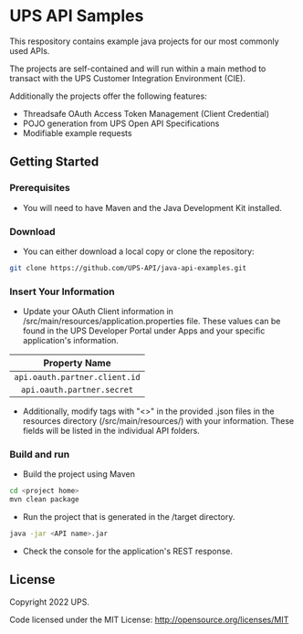 # UPS API Samples
This respository contains example java projects for our most commonly used APIs. 

The projects are self-contained and will run within a main method to transact with the UPS Customer Integration Environment (CIE).

Additionally the projects offer the following features:
- Threadsafe OAuth Access Token Management (Client Credential)
- POJO generation from UPS Open API Specifications
- Modifiable example requests
## Getting Started
### Prerequisites
- You will need to have Maven and the Java Development Kit installed.

### Download
- You can either download a local copy or clone the repository:

```sh
git clone https://github.com/UPS-API/java-api-examples.git
```

### Insert Your Information
- Update your OAuth Client information in <project home>/src/main/resources/application.properties file. These values can be found in the UPS Developer Portal under Apps and your specific application's information.

|Property Name |
| :------: |
|```api.oauth.partner.client.id```|
|```api.oauth.partner.secret```|

- Additionally, modify tags with "<>" in the provided .json files in the resources directory (<project home>/src/main/resources/) with your information. These fields will be listed in the individual API folders.

### Build and run

- Build the project using Maven
```sh
cd <project home>
mvn clean package
```

- Run the project that is generated in the <project home>/target directory.
```sh
java -jar <API name>.jar            
```
- Check the console for the application's REST response.

## License

Copyright 2022 UPS.

Code licensed under the MIT License: <http://opensource.org/licenses/MIT>

